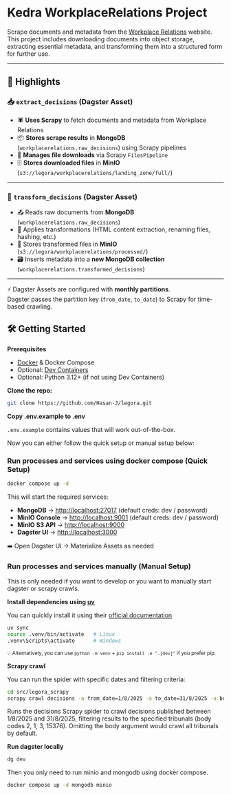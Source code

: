 # Kedra WorkplaceRelations Project  

Scrape documents and metadata from the [Workplace Relations](https://workplacerelations.ie/en/search) website.  
This project includes downloading documents into object storage, extracting essential metadata, and transforming them into a structured form for further use.  

---

## 🚀 Highlights  

### 📥 `extract_decisions` (Dagster Asset)  
- 🕷 **Uses Scrapy** to fetch documents and metadata from Workplace Relations  
- 📦 **Stores scrape results** in **MongoDB** (`workplacerelations.raw_decisions`) using Scrapy pipelines  
- 📑 **Manages file downloads** via Scrapy `FilesPipeline`  
- 🗄 **Stores downloaded files** in **MinIO** (`s3://legora/workplacerelations/landing_zone/full/`)  

---

### 🔄 `transform_decisions` (Dagster Asset)  
- 📤 Reads raw documents from **MongoDB** (`workplacerelations.raw_decisions`)  
- 🧹 Applies transformations (HTML content extraction, renaming files, hashing, etc.)  
- 📂 Stores transformed files in **MinIO** (`s3://legora/workplacerelations/processed/`)  
- 🗃 Inserts metadata into a **new MongoDB collection** (`workplacerelations.transformed_decisions`)  

---

⚡ Dagster Assets are configured with **monthly partitions**.  
Dagster passes the partition key (`from_date`, `to_date`) to Scrapy for time-based crawling.  

## 🛠 Getting Started  

**Prerequisites**  
- [Docker](https://docs.docker.com/get-docker/) & Docker Compose  
- Optional: [Dev Containers](https://code.visualstudio.com/docs/devcontainers/containers)  
- Optional: Python 3.12+ (if not using Dev Containers)  

**Clone the repo:**
```bash
git clone https://github.com/Hasan-J/legora.git
```

**Copy .env.example to .env**

`.env.example` contains values that will work out-of-the-box.

Now you can either follow the quick setup or manual setup below:

### Run processes and services using docker compose (Quick Setup)

```bash
docker compose up -d
```

This will start the required services:
- **MongoDB** → [http://localhost:27017](http://localhost:27017) (default creds: dev / password)
- **MinIO Console** → [http://localhost:9001](http://localhost:9001) (default creds: dev / password)
- **MinIO S3 API** → [http://localhost:9000](http://localhost:9000)
- **Dagster UI** → [http://localhost:3000](http://localhost:3000)


➡️ Open Dagster UI → Materialize Assets as needed

### Run processes and services manually (Manual Setup)

This is only needed if you want to develop or you want to manually start dagster or scrapy crawls.

**Install dependencies using [uv](https://docs.astral.sh/uv/)**

You can quickly install it using their [official documentation](https://docs.astral.sh/uv/getting-started/installation/)

```bash
uv sync
source .venv/bin/activate   # Linux
.venv\Scripts\activate      # Windows
```
<sub>💡 Alternatively, you can use `python -m venv` + `pip install -e ".[dev]"` if you prefer pip.</sub>

**Scrapy crawl**

You can run the spider with specific dates and filtering criteria:

```bash
cd src/legora_scrapy
scrapy crawl decisions -a from_date=1/8/2025 -a to_date=31/8/2025 -a body=2,1,3,15376
```

Runs the decisions Scrapy spider to crawl decisions published between 1/8/2025 and 31/8/2025, filtering results to the specified tribunals (body codes 2, 1, 3, 15376). Omitting the body argument would crawl all tribunals by default.

**Run dagster locally**

```bash
dg dev
```

Then you only need to run minio and mongodb using docker compose.

```bash
docker compose up -d mongodb minio
```
